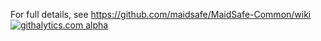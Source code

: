 For full details, see https://github.com/maidsafe/MaidSafe-Common/wiki
[![githalytics.com alpha](https://cruel-carlota.pagodabox.com/3950b589dadd598be9523198f798ea9b "githalytics.com")](http://githalytics.com/maidsafe/MaidSafe-Common)
